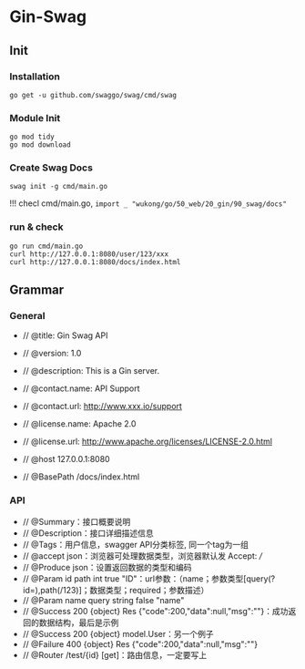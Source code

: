 # Gin-Swag

## Init
### Installation

```shell
go get -u github.com/swaggo/swag/cmd/swag
```

### Module Init
```shell
go mod tidy
go mod download
```

### Create Swag Docs
```shell
swag init -g cmd/main.go
```

!!! checl cmd/main.go, `import _ "wukong/go/50_web/20_gin/90_swag/docs"`

### run & check
```shell
go run cmd/main.go
curl http://127.0.0.1:8080/user/123/xxx
curl http://127.0.0.1:8080/docs/index.html
```


## Grammar

### General
- // @title: Gin Swag API
- // @version: 1.0
- // @description: This is a Gin server.

- // @contact.name: API Support
- // @contact.url: http://www.xxx.io/support

- // @license.name: Apache 2.0
- // @license.url: http://www.apache.org/licenses/LICENSE-2.0.html

- // @host 127.0.0.1:8080
- // @BasePath /docs/index.html


### API
- // @Summary：接口概要说明
- // @Description：接口详细描述信息
- // @Tags：用户信息，swagger API分类标签, 同一个tag为一组
- // @accept json：浏览器可处理数据类型，浏览器默认发 Accept: */*
- // @Produce  json：设置返回数据的类型和编码
- // @Param id path int true "ID"：url参数：（name；参数类型[query(?id=),path(/123)]；数据类型；required；参数描述）
- // @Param name query string false "name"
- // @Success 200 {object} Res {"code":200,"data":null,"msg":""}：成功返回的数据结构，最后是示例
- // @Success 200 {object} model.User：另一个例子
- // @Failure 400 {object} Res {"code":200,"data":null,"msg":""}
- // @Router /test/{id} [get]：路由信息，一定要写上


